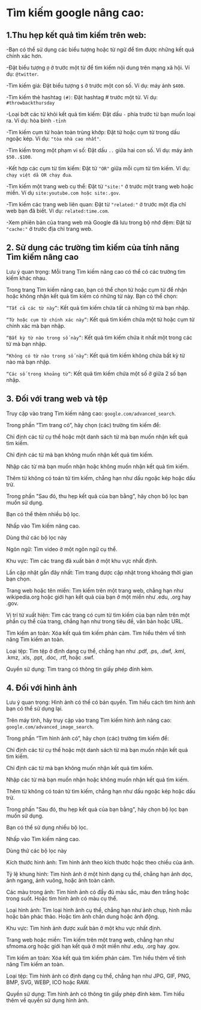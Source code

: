 # **Tìm kiếm google nâng cao:**
## 1.Thu hẹp kết quả tìm kiếm trên web:
-Bạn có thể sử dụng các biểu tượng hoặc từ ngữ để tìm được những kết quả chính xác hơn.

  -Đặt biểu tượng `@` ở trước một từ để tìm kiếm nội dung trên mạng xã hội. Ví dụ: `@twitter`.
  
  -Tìm kiếm giá: Đặt biểu tượng `$` ở trước một con số. Ví dụ: máy ảnh `$400`.
  
  -Tìm kiếm thẻ hashtag `(#)`: Đặt hashtag #  trước một từ. Ví dụ: `#throwbackthursday`
  
  -Loại bớt các từ khỏi kết quả tìm kiếm: Đặt dấu `-` phía trước từ bạn muốn loại ra. Ví dụ: hòa bình `-tỉnh`
  
-Tìm kiếm cụm từ hoàn toàn trùng khớp: Đặt từ hoặc cụm từ trong dấu ngoặc kép. Ví dụ: `"tòa nhà cao nhất"`.

-Tìm kiếm trong một phạm vi số: Đặt dấu `..` giữa hai con số. Ví dụ: máy ảnh `$50..$100`.

-Kết hợp các cụm từ tìm kiếm: Đặt từ `"OR"` giữa mỗi cụm từ tìm kiếm. Ví dụ: `chạy việt dã OR chạy đua`.

-Tìm kiếm một trang web cụ thể: Đặt từ `"site:"` ở trước một trang web hoặc miền. Ví dụ `site:youtube.com hoặc site:.gov`.

-Tìm kiếm các trang web liên quan: Đặt từ `"related:"` ở trước một địa chỉ web bạn đã biết. Ví dụ: `related:time.com`.

-Xem phiên bản của trang web mà Google đã lưu trong bộ nhớ đệm: Đặt từ `"cache:"` ở trước địa chỉ trang web.

## 2. Sử dụng các trường tìm kiếm của tính năng Tìm kiếm nâng cao

Lưu ý quan trọng: Mỗi trang Tìm kiếm nâng cao có thể có các trường tìm kiếm khác nhau.

Trong trang Tìm kiếm nâng cao, bạn có thể chọn từ hoặc cụm từ để nhận hoặc không nhận kết quả tìm kiếm có những từ này. Bạn có thể chọn:

`“Tất cả các từ này”`: Kết quả tìm kiếm chứa tất cả những từ mà bạn nhập.

`“Từ hoặc cụm từ chính xác này”`: Kết quả tìm kiếm chứa một từ hoặc cụm từ chính xác mà bạn nhập.

`“Bất kỳ từ nào trong số này”`: Kết quả tìm kiếm chứa ít nhất một trong các từ mà bạn nhập.

`“Không có từ nào trong số này”`: Kết quả tìm kiếm không chứa bất kỳ từ nào mà bạn nhập.

`“Các số trong khoảng từ”`: Kết quả tìm kiếm chứa một số ở giữa 2 số bạn nhập.

## 3. Đối với trang web và tệp

Truy cập vào trang Tìm kiếm nâng cao: `google.com/advanced_search`.

Trong phần “Tìm trang có”, hãy chọn (các) trường tìm kiếm để:

Chỉ định các từ cụ thể hoặc một danh sách từ mà bạn muốn nhận kết quả tìm kiếm.

Chỉ định các từ mà bạn không muốn nhận kết quả tìm kiếm.

Nhập các từ mà bạn muốn nhận hoặc không muốn nhận kết quả tìm kiếm.

Thêm từ không có toán tử tìm kiếm, chẳng hạn như dấu ngoặc kép hoặc dấu trừ.

Trong phần "Sau đó, thu hẹp kết quả của bạn bằng", hãy chọn bộ lọc bạn muốn sử dụng.

Bạn có thể thêm nhiều bộ lọc.

Nhấp vào Tìm kiếm nâng cao.

Dùng thử các bộ lọc này

Ngôn ngữ: Tìm video ở một ngôn ngữ cụ thể.

Khu vực: Tìm các trang đã xuất bản ở một khu vực nhất định.

Lần cập nhật gần đây nhất: Tìm trang được cập nhật trong khoảng thời gian bạn chọn.

Trang web hoặc tên miền: Tìm kiếm trên một trang web, chẳng hạn như wikipedia.org hoặc giới hạn kết quả của bạn ở một miền như .edu, .org hay .gov.

Vị trí từ xuất hiện: Tìm các trang có cụm từ tìm kiếm của bạn nằm trên một phần cụ thể của trang, chẳng hạn như trong tiêu đề, văn bản hoặc URL.

Tìm kiếm an toàn: Xóa kết quả tìm kiếm phản cảm. Tìm hiểu thêm về tính năng Tìm kiếm an toàn.

Loại tệp: Tìm tệp ở định dạng cụ thể, chẳng hạn như .pdf, .ps, .dwf, .kml, .kmz, .xls, .ppt, .doc, .rtf, hoặc .swf.

Quyền sử dụng: Tìm trang có thông tin giấy phép đính kèm.

## 4. Đối với hình ảnh

Lưu ý quan trọng: Hình ảnh có thể có bản quyền. Tìm hiểu cách tìm hình ảnh bạn có thể sử dụng lại.

Trên máy tính, hãy truy cập vào trang Tìm kiếm hình ảnh nâng cao: `google.com/advanced_image_search`.

Trong phần “Tìm hình ảnh có”, hãy chọn (các) trường tìm kiếm để:

Chỉ định các từ cụ thể hoặc một danh sách từ mà bạn muốn nhận kết quả tìm kiếm.

Chỉ định các từ mà bạn không muốn nhận kết quả tìm kiếm.

Nhập các từ mà bạn muốn nhận hoặc không muốn nhận kết quả tìm kiếm.

Thêm từ không có toán tử tìm kiếm, chẳng hạn như dấu ngoặc kép hoặc dấu trừ.

Trong phần "Sau đó, thu hẹp kết quả của bạn bằng", hãy chọn bộ lọc bạn muốn sử dụng.

Bạn có thể sử dụng nhiều bộ lọc.

Nhấp vào Tìm kiếm nâng cao.

Dùng thử các bộ lọc này

Kích thước hình ảnh: Tìm hình ảnh theo kích thước hoặc theo chiều của ảnh.

Tỷ lệ khung hình: Tìm hình ảnh ở một hình dạng cụ thể, chẳng hạn ảnh dọc, ảnh ngang, ảnh vuông, hoặc ảnh toàn cảnh.

Các màu trong ảnh: Tìm hình ảnh có đầy đủ màu sắc, màu đen trắng hoặc trong suốt. Hoặc tìm hình ảnh có màu cụ thể.

Loại hình ảnh: Tìm loại hình ảnh cụ thể, chẳng hạn như ảnh chụp, hình mẫu hoặc bản phác thảo. Hoặc tìm ảnh chân dung hoặc ảnh động.

Khu vực: Tìm hình ảnh được xuất bản ở một khu vực nhất định.

Trang web hoặc miền: Tìm kiếm trên một trang web, chẳng hạn như sfmoma.org hoặc giới hạn kết quả ở một miền như .edu, .org hay .gov.

Tìm kiếm an toàn: Xóa kết quả tìm kiếm phản cảm. Tìm hiểu thêm về tính năng Tìm kiếm an toàn.

Loại tệp: Tìm hình ảnh có định dạng cụ thể, chẳng hạn như JPG, GIF, PNG, BMP, SVG, WEBP, ICO hoặc RAW.

Quyền sử dụng: Tìm hình ảnh có thông tin giấy phép đính kèm. Tìm hiểu thêm về quyền sử dụng hình ảnh.
